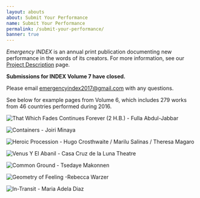 ```yaml
---
layout: abouts
about: Submit Your Performance
name: Submit Your Performance
permalink: /submit-your-performance/
banner: true
---
```


_Emergency INDEX_ is an annual print publication documenting new performance in the words of its creators. For more information, see our [Project Description](https://emergencyindex.com/project-description/) page.

**Submissions for INDEX Volume 7 have closed.**

Please email <emergencyindex2017@gmail.com> with any questions.

See below for example pages from Volume 6, which includes 279 works from 46 countries performed during 2016.

![That Which Fades Continues Forever (2 H.B.) - Fulla Abdul-Jabbar](/assets/img/about/index-vol-6-that-which-fades-continues-forever.jpg "That Which Fades Continues Forever - Fulla Abdul-Jabbar")

![Containers - Joiri Minaya](/assets/img/about/index-vol-6-containers.jpg "Containers - Joiri Minaya")

![Heroic Procession - Hugo Crosthwaite / Marilu Salinas / Theresa Magaro](/assets/img/about/index-vol-6-heroic-procession.jpg "Heroic Procession - Hugo Crosthwaite / Marilu Salinas / Theresa Magaroe")

![Venus Y El Abanil - Casa Cruz de la Luna Theatre](/assets/img/about/index-vol-6-venus-y-el-albancc83il.jpg "Venus Y El Abanil - Casa Cruz de la Luna Theatre")

![Common Ground - Tsedaye Makonnen](/assets/img/about/index-vol-6-common-ground.jpg "Common Ground - Tsedaye Makonnen")

![Geometry of Feeling -Rebecca Warzer](/assets/img/about/index-vol-6-geometry-of-feeling.jpg "Geometry of Feeling -Rebecca Warzer")

![In-Transit - Maria Adela Diaz](/assets/img/about/index-vol-6-in-transit.jpg "In-Transit - Maria Adela Diaz")
